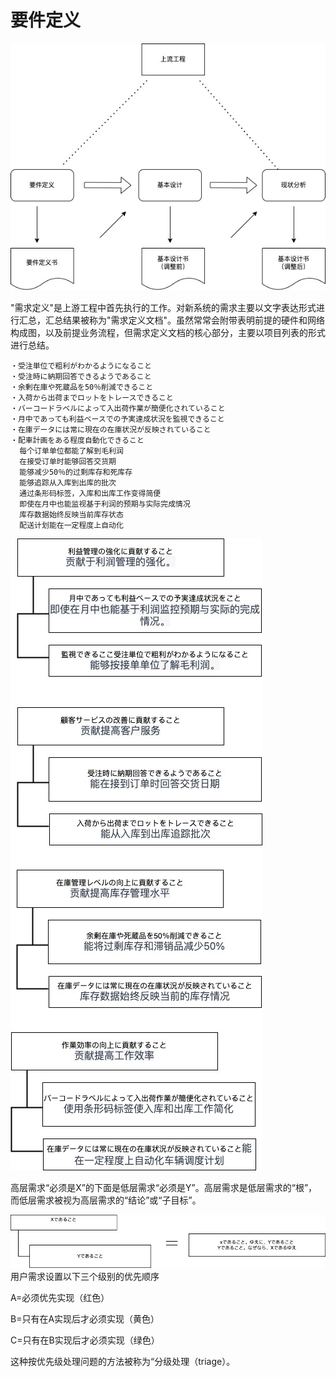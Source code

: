 

# 要件定义


![上流设计工程图](https://github.com/RNCloudService/higher-process/blob/907c253059859cb422012bffd0199d2f7a769598/pic/%E4%B8%8A%E6%B5%81%E8%AE%BE%E8%AE%A1%E6%B5%81%E7%A8%8B%E5%9B%BE.jpg)







"需求定义"是上游工程中首先执行的工作。对新系统的需求主要以文字表达形式进行汇总，汇总结果被称为"需求定义文档"。虽然常常会附带表明前提的硬件和网络构成图，以及前提业务流程，但需求定义文档的核心部分，主要以项目列表的形式进行总结。



```
・受注単位で粗利がわかるようになること
・受注時に納期回答できるようであること
・余剰在庫や死蔵品を50％削減できること
・入荷から出荷までロットをトレースできること
・バーコードラベルによって入出荷作業が簡便化されていること
・月中であっても利益ベースでの予実達成状況を監視できること
・在庫データには常に現在の在庫状況が反映されていること
・配車計画をある程度自動化できること
  每个订单单位都能了解到毛利润
  在接受订单时能够回答交货期
  能够减少50％的过剩库存和死库存
  能够追踪从入库到出库的批次
  通过条形码标签，入库和出库工作变得简便
  即使在月中也能监视基于利润的预期与实际完成情况
  库存数据始终反映当前库存状态
  配送计划能在一定程度上自动化
```



![1](https://github.com/RNCloudService/higher-process/blob/4a5c7aaadb922d9d44071cb78e9be90f7a0c0824/pic/1.jpg)

高层需求“必须是X”的下面是低层需求“必须是Y”。高层需求是低层需求的“根”，而低层需求被视为高层需求的“结论”或“子目标”。

![2](https://github.com/RNCloudService/higher-process/blob/fb7495d10ebd88f7cb9498111608acc3bf7566e0/pic/2.jpg)
用户需求设置以下三个级别的优先顺序

A=必须优先实现（红色） 

B=只有在A实现后才必须实现（黄色） 

C=只有在B实现后才必须实现（绿色）

这种按优先级处理问题的方法被称为“分级处理（triage）。

